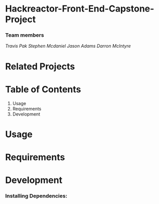 # Hackreactor-Front-End-Capstone-Project
### Team members 
  _Travis Pak_
  _Stephen Mcdaniel_
  _Jason Adams_
  _Darron McIntyre_


# Related Projects



# Table of Contents 
  1. Usage
  2. Requirements
  3. Development



# Usage




# Requirements







# Development

  ### Installing Dependencies:
